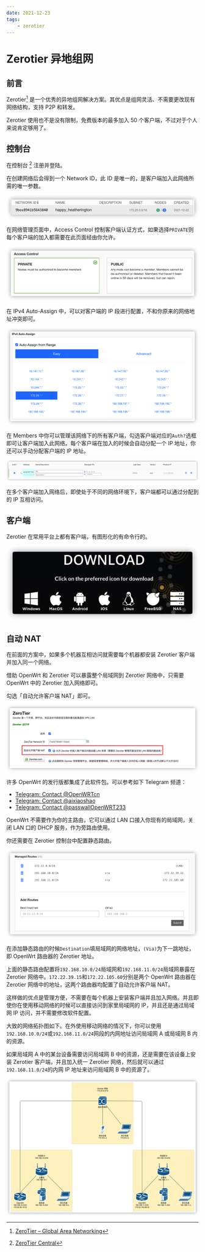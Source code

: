 ```yaml
---
date: 2021-12-23
tags:
    - zerotier
---
```


# Zerotier 异地组网

## 前言

Zerotier[^1] 是一个优秀的异地组网解决方案。其优点是组网灵活、不需要更改现有网络结构，支持 P2P 和转发。

Zerotier 使用也不是没有限制，免费版本的最多加入 50 个客户端，不过对于个人来说肯定够用了。

<!-- more -->

## 控制台

在控制台 [^2] 注册并登陆。

在创建网络后会得到一个 Network ID，此 ID 是唯一的，是客户端加入此网络所需的唯一参数。

![image-20211223012353090](zerotier.assets/image-20211223012353090.png)

在网络管理页面中，Access Control 控制客户端认证方式，如果选择`PRIVATE`则每个客户端的加入都需要在此页面经由你允许。

![image-20211223012418452](zerotier.assets/image-20211223012418452.png)

在 IPv4 Auto-Assign 中，可以对客户端的 IP 段进行配置，不和你原来的网络地址冲突即可。

![image-20211223012631035](zerotier.assets/image-20211223012631035.png)

在 Members 中你可以管理该网络下的所有客户端，勾选客户端对应的`Auth?`选框即可让客户端加入此网络。每个客户端在加入的时候会自动分配一个 IP 地址，你还可以手动分配客户端的 IP 地址。

![image-20211223012842109](zerotier.assets/image-20211223012842109.png)

在多个客户端加入网络后，即使处于不同的网络环境下，客户端都可以通过分配到的 IP 互相访问。

## 客户端

Zerotier 在常用平台上都有客户端，有图形化的有命令行的。

![image-20211223011629303](zerotier.assets/image-20211223011629303.png)

## 自动 NAT

在前面的方案中，如果多个机器互相访问就需要每个机器都安装 Zerotier 客户端并加入同一个网络。

借助 OpenWrt 和 Zerotier 可以暴露整个局域网到 Zerotier 网络中，只需要 OpenWrt 中的 Zerotier 加入网络即可。

勾选「自动允许客户端 NAT」即可。

![image-20211223014114997](zerotier.assets/image-20211223014114997.png)

许多 OpenWrt 的发行版都集成了此软件包。可以参考如下 Telegram 频道：

- [Telegram: Contact @OpenWRTcn](https://t.me/OpenWRTcn)
- [Telegram: Contact @aixiaoshao](https://t.me/aixiaoshao)
- [Telegram: Contact @passwallOpenWRT233](https://t.me/passwallOpenWRT233)

OpenWrt 不需要作为你的主路由，它可以通过 LAN 口接入你现有的局域网，关闭 LAN 口的 DHCP 服务，作为旁路由使用。

你还需要在 Zerotier 控制台中配置静态路由。

![image-20211223014932675](zerotier.assets/image-20211223014932675.png)

在添加静态路由的时候`Destination`填局域网的网络地址，`(Via)`为下一跳地址，即 OpenWrt 路由器的 Zerotier 地址。

上面的静态路由配置将`192.168.10.0/24`局域网和`192.168.11.0/24`局域网暴露在 Zerotier 网络中。`172.22.39.15`和`172.22.105.60`分别是两个 OpenWrt 路由器在 Zerotier 网络中的地址，这两个路由器均配置了自动允许客户端 NAT。

这样做的优点是管理方便，不需要在每个机器上安装客户端并且加入网络。并且即使你在使用移动网络的时候可以直接访问到家里局域网的 IP，并且还是通过局域网 IP 访问，并不需要修改软件配置。

大致的网络拓扑图如下。在外使用移动网络的情况下，你可以使用`192.168.10.0/24`或`192.168.11.0/24`网段的内网地址访问局域网 A 或局域网 B 内的资源。

如果局域网 A 中的某台设备需要访问局域网 B 中的资源，还是需要在该设备上安装 Zerotier 客户端，并且加入统一 Zerotier 网络，然后就可以通过`192.168.11.0/24`的内网  IP 地址来访问局域网 B 中的资源了。

![image-20211223022539047](zerotier.assets/image-20211223022539047.png)

[^1]: [ZeroTier – Global Area Networking](https://www.zerotier.com/)
[^2]: [ZeroTier Central](https://my.zerotier.com/network)
